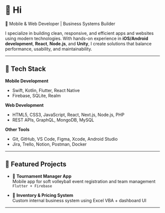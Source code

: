# 👋 Hi

🎯 Mobile & Web Developer | Business Systems Builder

I specialize in building clean, responsive, and efficient apps and websites using modern technologies. With hands-on experience in **iOS/Android development**, **React**, **Node.js**, and **Unity**, I create solutions that balance performance, usability, and maintainability.

---

## 🔧 Tech Stack

**Mobile Development**  
- Swift, Kotlin, Flutter, React Native  
- Firebase, SQLite, Realm

**Web Development**  
- HTML5, CSS3, JavaScript, React, Next.js, Node.js, PHP
- REST APIs, GraphQL, MongoDB, MySQL  

**Other Tools**  
- Git, GitHub, VS Code, Figma, Xcode, Android Studio  
- Jira, Trello, Notion, Postman, Docker

---

## 🚀 Featured Projects

- 🔹 **Tournament Manager App**  
  Mobile app for soft volleyball event registration and team management  
  `Flutter + Firebase`

- 🔹 **Inventory & Pricing System**  
  Custom internal business system using Excel VBA + dashboard UI  

---
